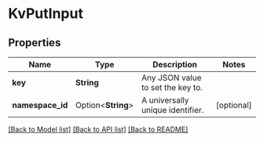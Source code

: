 # KvPutInput

## Properties

Name | Type | Description | Notes
------------ | ------------- | ------------- | -------------
**key** | **String** | Any JSON value to set the key to. | 
**namespace_id** | Option<**String**> | A universally unique identifier. | [optional]

[[Back to Model list]](../README.md#documentation-for-models) [[Back to API list]](../README.md#documentation-for-api-endpoints) [[Back to README]](../README.md)


